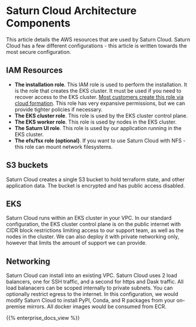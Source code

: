 # Saturn Cloud Architecture Components

This article details the AWS resources that are used by Saturn Cloud. Saturn Cloud has a few different configurations - this article is written towards the most secure configuration.

## IAM Resources

- **The installation role**. This IAM role is used to perform the installation. It is the role that creates the EKS cluster. It must be used if you need to recover access to the EKS cluster. [Most customers create this role via cloud formation](/docs). This role has very expansive permissions, but we can provide tighter policies if necessary.
- **The EKS cluster role**. This role is used by the EKS cluster control plane.
- **The EKS worker role**. This role is used by nodes in the EKS cluster.
- **The Saturn UI role**. This role is used by our application running in the EKS cluster.
- **The efs/fsx role (optional)**. If you want to use Saturn Cloud with NFS - this role can mount network filesystems.

## S3 buckets

Saturn Cloud creates a single S3 bucket to hold terraform state, and other application data. The bucket is encrypted and has public access disabled.

## EKS

Saturn Cloud runs within an EKS cluster in your VPC. In our standard configuration, the EKS cluster control plane is on the public internet with CIDR block restrictions limiting access to our support team, as well as the nodes in the cluster. We can also deploy it with private networking only, however that limits the amount of support we can provide.

## Networking

Saturn Cloud can install into an existing VPC. Saturn Cloud uses 2 load balancers, one for SSH traffic, and a second for https and Dask traffic. All load balanacers can be scoped internally to private subnets. You can optionally restrict egress to the internet. In this configuration, we would modify Saturn Cloud to install PyPI, Conda, and R packages from your on-premise mirrors. All docker images would be consumed from ECR.

{{% enterprise_docs_view %}}
